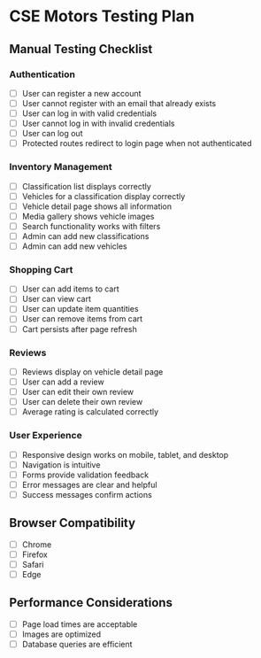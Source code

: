 # CSE Motors Testing Plan

## Manual Testing Checklist

### Authentication
- [ ] User can register a new account
- [ ] User cannot register with an email that already exists
- [ ] User can log in with valid credentials
- [ ] User cannot log in with invalid credentials
- [ ] User can log out
- [ ] Protected routes redirect to login page when not authenticated

### Inventory Management
- [ ] Classification list displays correctly
- [ ] Vehicles for a classification display correctly
- [ ] Vehicle detail page shows all information
- [ ] Media gallery shows vehicle images
- [ ] Search functionality works with filters
- [ ] Admin can add new classifications
- [ ] Admin can add new vehicles

### Shopping Cart
- [ ] User can add items to cart
- [ ] User can view cart
- [ ] User can update item quantities
- [ ] User can remove items from cart
- [ ] Cart persists after page refresh

### Reviews
- [ ] Reviews display on vehicle detail page
- [ ] User can add a review
- [ ] User can edit their own review
- [ ] User can delete their own review
- [ ] Average rating is calculated correctly

### User Experience
- [ ] Responsive design works on mobile, tablet, and desktop
- [ ] Navigation is intuitive
- [ ] Forms provide validation feedback
- [ ] Error messages are clear and helpful
- [ ] Success messages confirm actions

## Browser Compatibility
- [ ] Chrome
- [ ] Firefox
- [ ] Safari
- [ ] Edge

## Performance Considerations
- [ ] Page load times are acceptable
- [ ] Images are optimized
- [ ] Database queries are efficient